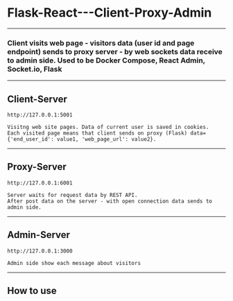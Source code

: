 # Flask-React---Client-Proxy-Admin
---
### Client visits web page - visitors data (user id and page endpoint) sends to proxy server - by web sockets data receive to admin side. Used to be Docker Compose, React Admin, Socket.io, Flask
---
## Client-Server
```
http://127.0.0.1:5001
```
```
Visitng web site pages. Data of current user is saved in cookies. 
Each visited page means that client sends on proxy (Flask) data={'end_user_id': value1, 'web_page_url': value2}.
```
---
## Proxy-Server
```
http://127.0.0.1:6001
```
```
Server waits for request data by REST API.
After post data on the server - with open connection data sends to admin side. 
```
---
## Admin-Server
```
http://127.0.0.1:3000
```
```
Admin side show each message about visitors
```
---
## How to use
```

